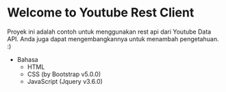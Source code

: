 # Welcome to Youtube Rest Client
Proyek ini adalah contoh untuk menggunakan rest api dari Youtube Data API. Anda juga dapat mengembangkannya untuk menambah pengetahuan. :)
* Bahasa
  * HTML
  * CSS (by Bootstrap v5.0.0)
  * JavaScript (Jquery v3.6.0)

